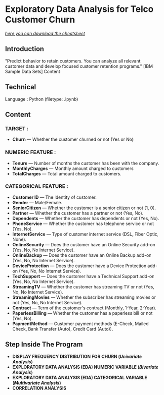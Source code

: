 # Exploratory Data Analysis for Telco Customer Churn

[*here you can download the cheatsheet*](https://www.kaggle.com/blastchar/telco-customer-churn)

## Introduction
"Predict behavior to retain customers. You can analyze all relevant customer data and develop focused customer retention programs." [IBM Sample Data Sets] Content
## Technical
Language : Python (filetype: .ipynb)
## Content
### TARGET :
- **Churn** — Whether the customer churned or not (Yes or No)
### NUMERIC FEATURE :
- **Tenure** — Number of months the customer has been with the company.
- **MonthlyCharges** — Monthly amount charged to customers
- **TotalCharges** — Total amount charged to customers.
### CATEGORICAL FEATURE :
- **Customer ID** — The Identity of customer.
- **Gender** — Male/Female.
- **SeniorCitizen** — Whether the customer is a senior citizen or not (1, 0).
- **Partner** — Whether the customer has a partner or not (Yes, No).
- **Dependents** — Whether the customer has dependents or not (Yes, No).
- **PhoneService** — Whether the customer has telephone service or not (Yes, No).
- **InternetService** — Type of customer internet service (DSL, Fiber Optic, None).
- **OnlineSecurity** — Does the customer have an Online Security add-on (Yes, No, No Internet Service).
- **OnlineBackup** — Does the customer have an Online Backup add-on (Yes, No, No Internet Service).
- **DeviceProtection** — Does the customer have a Device Protection add-on (Yes, No, No Internet Service).
- **TechSupport** — Does the customer have a Technical Support add-on (Yes, No, No Internet Service).
- **StreamingTV** — Whether the customer has streaming TV or not (Yes, No, No Internet Service).
- **StreamingMovies** — Whether the subscriber has streaming movies or not (Yes, No, No Internet Service).
- **Contract** — Term of the customer's contract (Monthly, 1-Year, 2-Year).
- **PaperlessBilling** — Whether the customer has a paperless bill or not (Yes, No).
- **PaymentMethod** — Customer payment methods (E-Check, Mailed Check, Bank Transfer (Auto), Credit Card (Auto)).

## Step Inside The Program
- **DISPLAY FREQUENCY DISTRIBUTION FOR CHURN (*Univariate Analysis*)**
- **EXPLORATORY DATA ANALYSIS (EDA) NUMERIC VARIABLE (*Bivariate Analysis*)**
- **EXPLORATORY DATA ANALYSIS (EDA) CATEGORICAL VARIABLE (*Multivariate Analysis*)**
- **CORRELATION ANALYSIS**
